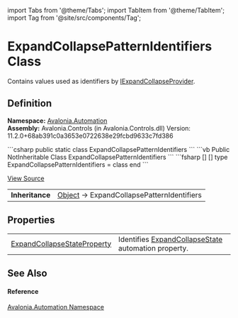 import Tabs from '@theme/Tabs'; 
import TabItem from '@theme/TabItem'; 
import Tag from '@site/src/components/Tag'; 

# ExpandCollapsePatternIdentifiers Class


Contains values used as identifiers by <a href="T_Avalonia_Automation_Provider_IExpandCollapseProvider">IExpandCollapseProvider</a>.



## Definition
**Namespace:** <a href="N_Avalonia_Automation">Avalonia.Automation</a>  
**Assembly:** Avalonia.Controls (in Avalonia.Controls.dll) Version: 11.2.0+68ab391c0a3653e0722638e29fcbd9633c7fd386

<Tabs groupId="api-code-preview">
<TabItem value="csharp" label="C#">
```csharp
public static class ExpandCollapsePatternIdentifiers
```
</TabItem>
<TabItem value="vb" label="VB">
```vb
Public NotInheritable Class ExpandCollapsePatternIdentifiers
```
</TabItem>
<TabItem value="fsharp" label="F#">
```fsharp
[<AbstractClassAttribute>]
[<SealedAttribute>]
type ExpandCollapsePatternIdentifiers = class end
```
</TabItem>
</Tabs>



<a href="https://github.com/AvaloniaUI/Avalonia/tree/master/srcAvalonia.Controls/Automation/ExpandCollapsePatternIdentifiers.cs" title="View the source code">View Source</a>

<table>
<tr><td><strong>Inheritance</strong></td><td><a href="https://learn.microsoft.com/dotnet/api/system.object" target="_blank" rel="noopener noreferrer">Object</a>  →  ExpandCollapsePatternIdentifiers</td></tr>
</table>



## Properties
<table>
<tr>
<td><a href="P_Avalonia_Automation_ExpandCollapsePatternIdentifiers_ExpandCollapseStateProperty">ExpandCollapseStateProperty</a></td>
<td>Identifies <a href="P_Avalonia_Automation_Provider_IExpandCollapseProvider_ExpandCollapseState">ExpandCollapseState</a> automation property.</td>
</tr>
</table>

## See Also


#### Reference
<a href="N_Avalonia_Automation">Avalonia.Automation Namespace</a>  
